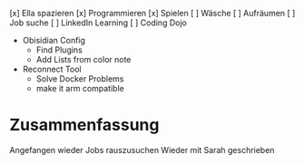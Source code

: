 [x] Ella spazieren
[x] Programmieren
[x] Spielen
[  ] Wäsche
[  ] Aufräumen
[  ] Job suche
[  ] LinkedIn Learning
[  ] Coding Dojo



+ Obisidian Config
	+ Find Plugins
	+  Add Lists from color note
+ Reconnect Tool
	+ Solve Docker Problems
	+ make it arm compatible


# Zusammenfassung
Angefangen wieder Jobs rauszusuchen
Wieder mit Sarah geschrieben


